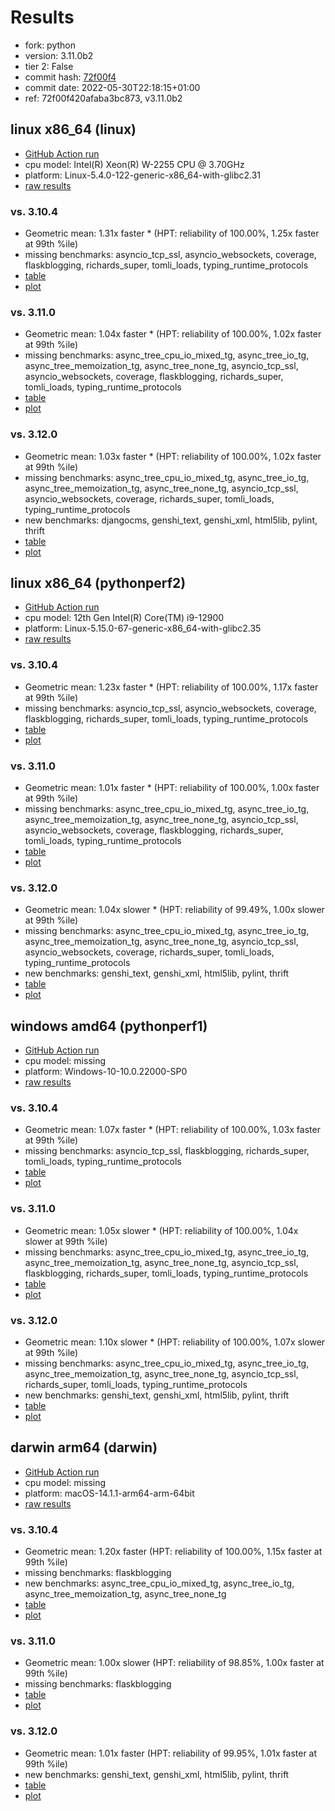 # Results

- fork: python
- version: 3.11.0b2
- tier 2: False
- commit hash: [72f00f4](https://github.com/python/cpython/commit/72f00f4)
- commit date: 2022-05-30T22:18:15+01:00
- ref: 72f00f420afaba3bc873, v3.11.0b2

## linux x86_64 (linux)

- [GitHub Action run](https://github.com/faster-cpython/benchmarking/actions/runs/4566178854)
- cpu model: Intel(R) Xeon(R) W-2255 CPU @ 3.70GHz
- platform: Linux-5.4.0-122-generic-x86_64-with-glibc2.31
- [raw results](bm-20220530-linux-x86_64-python-v3.11.0b2-3.11.0b2-72f00f4.json)

### vs. 3.10.4

- Geometric mean: 1.31x faster \* (HPT: reliability of 100.00%, 1.25x faster at 99th %ile)
- missing benchmarks: asyncio_tcp_ssl, asyncio_websockets, coverage, flaskblogging, richards_super, tomli_loads, typing_runtime_protocols
- [table](bm-20220530-linux-x86_64-python-v3.11.0b2-3.11.0b2-72f00f4-vs-3.10.4.md)
- [plot](bm-20220530-linux-x86_64-python-v3.11.0b2-3.11.0b2-72f00f4-vs-3.10.4.png)

### vs. 3.11.0

- Geometric mean: 1.04x faster \* (HPT: reliability of 100.00%, 1.02x faster at 99th %ile)
- missing benchmarks: async_tree_cpu_io_mixed_tg, async_tree_io_tg, async_tree_memoization_tg, async_tree_none_tg, asyncio_tcp_ssl, asyncio_websockets, coverage, flaskblogging, richards_super, tomli_loads, typing_runtime_protocols
- [table](bm-20220530-linux-x86_64-python-v3.11.0b2-3.11.0b2-72f00f4-vs-3.11.0.md)
- [plot](bm-20220530-linux-x86_64-python-v3.11.0b2-3.11.0b2-72f00f4-vs-3.11.0.png)

### vs. 3.12.0

- Geometric mean: 1.03x faster \* (HPT: reliability of 100.00%, 1.02x faster at 99th %ile)
- missing benchmarks: async_tree_cpu_io_mixed_tg, async_tree_io_tg, async_tree_memoization_tg, async_tree_none_tg, asyncio_tcp_ssl, asyncio_websockets, coverage, richards_super, tomli_loads, typing_runtime_protocols
- new benchmarks: djangocms, genshi_text, genshi_xml, html5lib, pylint, thrift
- [table](bm-20220530-linux-x86_64-python-v3.11.0b2-3.11.0b2-72f00f4-vs-3.12.0.md)
- [plot](bm-20220530-linux-x86_64-python-v3.11.0b2-3.11.0b2-72f00f4-vs-3.12.0.png)

## linux x86_64 (pythonperf2)

- [GitHub Action run](https://github.com/faster-cpython/benchmarking/actions/runs/4566178854)
- cpu model: 12th Gen Intel(R) Core(TM) i9-12900
- platform: Linux-5.15.0-67-generic-x86_64-with-glibc2.35
- [raw results](bm-20220530-pythonperf2-x86_64-python-v3.11.0b2-3.11.0b2-72f00f4.json)

### vs. 3.10.4

- Geometric mean: 1.23x faster \* (HPT: reliability of 100.00%, 1.17x faster at 99th %ile)
- missing benchmarks: asyncio_tcp_ssl, asyncio_websockets, coverage, flaskblogging, richards_super, tomli_loads, typing_runtime_protocols
- [table](bm-20220530-pythonperf2-x86_64-python-v3.11.0b2-3.11.0b2-72f00f4-vs-3.10.4.md)
- [plot](bm-20220530-pythonperf2-x86_64-python-v3.11.0b2-3.11.0b2-72f00f4-vs-3.10.4.png)

### vs. 3.11.0

- Geometric mean: 1.01x faster \* (HPT: reliability of 100.00%, 1.00x faster at 99th %ile)
- missing benchmarks: async_tree_cpu_io_mixed_tg, async_tree_io_tg, async_tree_memoization_tg, async_tree_none_tg, asyncio_tcp_ssl, asyncio_websockets, coverage, flaskblogging, richards_super, tomli_loads, typing_runtime_protocols
- [table](bm-20220530-pythonperf2-x86_64-python-v3.11.0b2-3.11.0b2-72f00f4-vs-3.11.0.md)
- [plot](bm-20220530-pythonperf2-x86_64-python-v3.11.0b2-3.11.0b2-72f00f4-vs-3.11.0.png)

### vs. 3.12.0

- Geometric mean: 1.04x slower \* (HPT: reliability of 99.49%, 1.00x slower at 99th %ile)
- missing benchmarks: async_tree_cpu_io_mixed_tg, async_tree_io_tg, async_tree_memoization_tg, async_tree_none_tg, asyncio_tcp_ssl, asyncio_websockets, coverage, richards_super, tomli_loads, typing_runtime_protocols
- new benchmarks: genshi_text, genshi_xml, html5lib, pylint, thrift
- [table](bm-20220530-pythonperf2-x86_64-python-v3.11.0b2-3.11.0b2-72f00f4-vs-3.12.0.md)
- [plot](bm-20220530-pythonperf2-x86_64-python-v3.11.0b2-3.11.0b2-72f00f4-vs-3.12.0.png)

## windows amd64 (pythonperf1)

- [GitHub Action run](https://github.com/faster-cpython/benchmarking/actions/runs/4566178854)
- cpu model: missing
- platform: Windows-10-10.0.22000-SP0
- [raw results](bm-20220530-pythonperf1-amd64-python-v3.11.0b2-3.11.0b2-72f00f4.json)

### vs. 3.10.4

- Geometric mean: 1.07x faster \* (HPT: reliability of 100.00%, 1.03x faster at 99th %ile)
- missing benchmarks: asyncio_tcp_ssl, flaskblogging, richards_super, tomli_loads, typing_runtime_protocols
- [table](bm-20220530-pythonperf1-amd64-python-v3.11.0b2-3.11.0b2-72f00f4-vs-3.10.4.md)
- [plot](bm-20220530-pythonperf1-amd64-python-v3.11.0b2-3.11.0b2-72f00f4-vs-3.10.4.png)

### vs. 3.11.0

- Geometric mean: 1.05x slower \* (HPT: reliability of 100.00%, 1.04x slower at 99th %ile)
- missing benchmarks: async_tree_cpu_io_mixed_tg, async_tree_io_tg, async_tree_memoization_tg, async_tree_none_tg, asyncio_tcp_ssl, flaskblogging, richards_super, tomli_loads, typing_runtime_protocols
- [table](bm-20220530-pythonperf1-amd64-python-v3.11.0b2-3.11.0b2-72f00f4-vs-3.11.0.md)
- [plot](bm-20220530-pythonperf1-amd64-python-v3.11.0b2-3.11.0b2-72f00f4-vs-3.11.0.png)

### vs. 3.12.0

- Geometric mean: 1.10x slower \* (HPT: reliability of 100.00%, 1.07x slower at 99th %ile)
- missing benchmarks: async_tree_cpu_io_mixed_tg, async_tree_io_tg, async_tree_memoization_tg, async_tree_none_tg, asyncio_tcp_ssl, richards_super, tomli_loads, typing_runtime_protocols
- new benchmarks: genshi_text, genshi_xml, html5lib, pylint, thrift
- [table](bm-20220530-pythonperf1-amd64-python-v3.11.0b2-3.11.0b2-72f00f4-vs-3.12.0.md)
- [plot](bm-20220530-pythonperf1-amd64-python-v3.11.0b2-3.11.0b2-72f00f4-vs-3.12.0.png)

## darwin arm64 (darwin)

- [GitHub Action run](https://github.com/faster-cpython/benchmarking/actions/runs/6961753382)
- cpu model: missing
- platform: macOS-14.1.1-arm64-arm-64bit
- [raw results](bm-20220530-darwin-arm64-python-72f00f420afaba3bc873-3.11.0b2-72f00f4.json)

### vs. 3.10.4

- Geometric mean: 1.20x faster (HPT: reliability of 100.00%, 1.15x faster at 99th %ile)
- missing benchmarks: flaskblogging
- new benchmarks: async_tree_cpu_io_mixed_tg, async_tree_io_tg, async_tree_memoization_tg, async_tree_none_tg
- [table](bm-20220530-darwin-arm64-python-72f00f420afaba3bc873-3.11.0b2-72f00f4-vs-3.10.4.md)
- [plot](bm-20220530-darwin-arm64-python-72f00f420afaba3bc873-3.11.0b2-72f00f4-vs-3.10.4.png)

### vs. 3.11.0

- Geometric mean: 1.00x slower (HPT: reliability of 98.85%, 1.00x faster at 99th %ile)
- missing benchmarks: flaskblogging
- [table](bm-20220530-darwin-arm64-python-72f00f420afaba3bc873-3.11.0b2-72f00f4-vs-3.11.0.md)
- [plot](bm-20220530-darwin-arm64-python-72f00f420afaba3bc873-3.11.0b2-72f00f4-vs-3.11.0.png)

### vs. 3.12.0

- Geometric mean: 1.01x faster (HPT: reliability of 99.95%, 1.01x faster at 99th %ile)
- new benchmarks: genshi_text, genshi_xml, html5lib, pylint, thrift
- [table](bm-20220530-darwin-arm64-python-72f00f420afaba3bc873-3.11.0b2-72f00f4-vs-3.12.0.md)
- [plot](bm-20220530-darwin-arm64-python-72f00f420afaba3bc873-3.11.0b2-72f00f4-vs-3.12.0.png)

